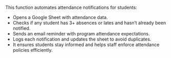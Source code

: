 This function automates attendance notifications for students:
* Opens a Google Sheet with attendance data.
* Checks if any student has 3+ absences or lates and hasn’t already been notified.
* Sends an email reminder with program attendance expectations.
* Logs each notification and updates the sheet to avoid duplicates.
* It ensures students stay informed and helps staff enforce attendance policies efficiently.

